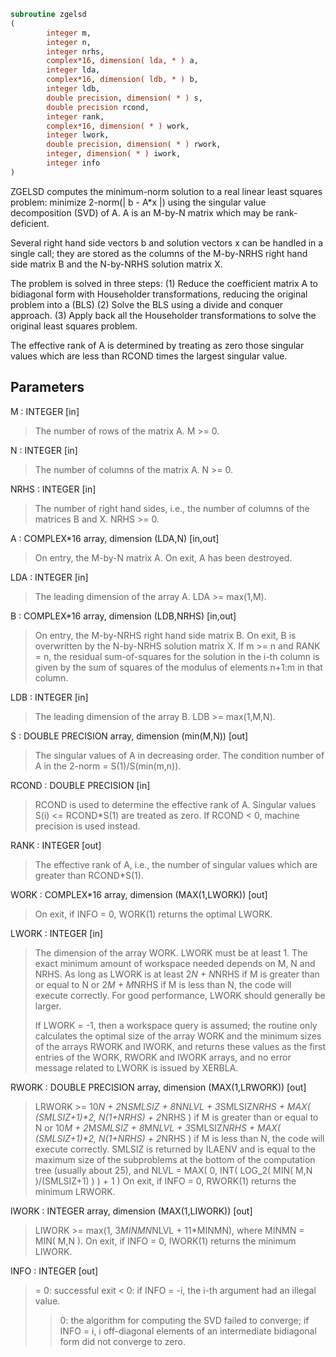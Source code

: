 ```fortran
subroutine zgelsd
(
        integer m,
        integer n,
        integer nrhs,
        complex*16, dimension( lda, * ) a,
        integer lda,
        complex*16, dimension( ldb, * ) b,
        integer ldb,
        double precision, dimension( * ) s,
        double precision rcond,
        integer rank,
        complex*16, dimension( * ) work,
        integer lwork,
        double precision, dimension( * ) rwork,
        integer, dimension( * ) iwork,
        integer info
)
```

ZGELSD computes the minimum-norm solution to a real linear least
squares problem:
minimize 2-norm(| b - A*x |)
using the singular value decomposition (SVD) of A. A is an M-by-N
matrix which may be rank-deficient.

Several right hand side vectors b and solution vectors x can be
handled in a single call; they are stored as the columns of the
M-by-NRHS right hand side matrix B and the N-by-NRHS solution
matrix X.

The problem is solved in three steps:
(1) Reduce the coefficient matrix A to bidiagonal form with
Householder transformations, reducing the original problem
into a  (BLS)
(2) Solve the BLS using a divide and conquer approach.
(3) Apply back all the Householder transformations to solve
the original least squares problem.

The effective rank of A is determined by treating as zero those
singular values which are less than RCOND times the largest singular
value.

## Parameters
M : INTEGER [in]
> The number of rows of the matrix A. M >= 0.

N : INTEGER [in]
> The number of columns of the matrix A. N >= 0.

NRHS : INTEGER [in]
> The number of right hand sides, i.e., the number of columns
> of the matrices B and X. NRHS >= 0.

A : COMPLEX*16 array, dimension (LDA,N) [in,out]
> On entry, the M-by-N matrix A.
> On exit, A has been destroyed.

LDA : INTEGER [in]
> The leading dimension of the array A. LDA >= max(1,M).

B : COMPLEX*16 array, dimension (LDB,NRHS) [in,out]
> On entry, the M-by-NRHS right hand side matrix B.
> On exit, B is overwritten by the N-by-NRHS solution matrix X.
> If m >= n and RANK = n, the residual sum-of-squares for
> the solution in the i-th column is given by the sum of
> squares of the modulus of elements n+1:m in that column.

LDB : INTEGER [in]
> The leading dimension of the array B.  LDB >= max(1,M,N).

S : DOUBLE PRECISION array, dimension (min(M,N)) [out]
> The singular values of A in decreasing order.
> The condition number of A in the 2-norm = S(1)/S(min(m,n)).

RCOND : DOUBLE PRECISION [in]
> RCOND is used to determine the effective rank of A.
> Singular values S(i) <= RCOND*S(1) are treated as zero.
> If RCOND < 0, machine precision is used instead.

RANK : INTEGER [out]
> The effective rank of A, i.e., the number of singular values
> which are greater than RCOND*S(1).

WORK : COMPLEX*16 array, dimension (MAX(1,LWORK)) [out]
> On exit, if INFO = 0, WORK(1) returns the optimal LWORK.

LWORK : INTEGER [in]
> The dimension of the array WORK. LWORK must be at least 1.
> The exact minimum amount of workspace needed depends on M,
> N and NRHS. As long as LWORK is at least
> 2*N + N*NRHS
> if M is greater than or equal to N or
> 2*M + M*NRHS
> if M is less than N, the code will execute correctly.
> For good performance, LWORK should generally be larger.
> 
> If LWORK = -1, then a workspace query is assumed; the routine
> only calculates the optimal size of the array WORK and the
> minimum sizes of the arrays RWORK and IWORK, and returns
> these values as the first entries of the WORK, RWORK and
> IWORK arrays, and no error message related to LWORK is issued
> by XERBLA.

RWORK : DOUBLE PRECISION array, dimension (MAX(1,LRWORK)) [out]
> LRWORK >=
> 10*N + 2*N*SMLSIZ + 8*N*NLVL + 3*SMLSIZ*NRHS +
> MAX( (SMLSIZ+1)**2, N*(1+NRHS) + 2*NRHS )
> if M is greater than or equal to N or
> 10*M + 2*M*SMLSIZ + 8*M*NLVL + 3*SMLSIZ*NRHS +
> MAX( (SMLSIZ+1)**2, N*(1+NRHS) + 2*NRHS )
> if M is less than N, the code will execute correctly.
> SMLSIZ is returned by ILAENV and is equal to the maximum
> size of the subproblems at the bottom of the computation
> tree (usually about 25), and
> NLVL = MAX( 0, INT( LOG_2( MIN( M,N )/(SMLSIZ+1) ) ) + 1 )
> On exit, if INFO = 0, RWORK(1) returns the minimum LRWORK.

IWORK : INTEGER array, dimension (MAX(1,LIWORK)) [out]
> LIWORK >= max(1, 3*MINMN*NLVL + 11*MINMN),
> where MINMN = MIN( M,N ).
> On exit, if INFO = 0, IWORK(1) returns the minimum LIWORK.

INFO : INTEGER [out]
> = 0: successful exit
> < 0: if INFO = -i, the i-th argument had an illegal value.
> > 0:  the algorithm for computing the SVD failed to converge;
> if INFO = i, i off-diagonal elements of an intermediate
> bidiagonal form did not converge to zero.
